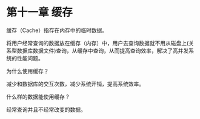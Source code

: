 # 第十一章 缓存

缓存（Cache）指存在内存中的临时数据。

将用户经常查询的数据放在缓存（内存）中，用户去查询数据就不用从磁盘上(关系型数据库数据文件)查询，从缓存中查询，从而提高查询效率，解决了高并发系统的性能问题。

为什么使用缓存？

减少和数据库的交互次数，减少系统开销，提高系统效率。

什么样的数据能使用缓存？

经常查询并且不经常改变的数据。
